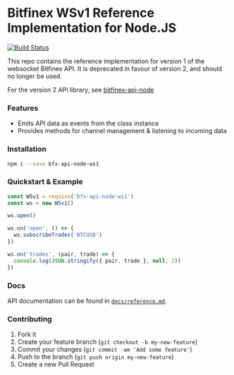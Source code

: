 # Bitfinex WSv1 Reference Implementation for Node.JS

[![Build Status](https://travis-ci.org/bitfinexcom/bfx-api-node-ws1.svg?branch=master)](https://travis-ci.org/bitfinexcom/bfx-api-node-ws1)

This repo contains the reference implementation for version 1 of the websocket
Bitfinex API. It is deprecated in favour of version 2, and should no longer be
used.

For the version 2 API library, see
[bitfinex-api-node](https://github.com/bitfinexcom/bitfinex-api-node)

### Features

* Emits API data as events from the class instance
* Provides methods for channel management & listening to incoming data

### Installation

```bash
npm i --save bfx-api-node-ws1
```

### Quickstart & Example

```js
const WSv1 = require('bfx-api-node-ws1')
const ws = new WSv1()

ws.open()

ws.on('open', () => {
  ws.subscribeTrades('BTCUSD')
})

ws.on('trades', (pair, trade) => {
  console.log(JSON.stringify({ pair, trade }, null, 2))
})
```

### Docs

API documentation can be found in [`docs/reference.md`](docs/reference.md).

### Contributing

1. Fork it
2. Create your feature branch (`git checkout -b my-new-feature`)
3. Commit your changes (`git commit -am 'Add some feature'`)
4. Push to the branch (`git push origin my-new-feature`)
5. Create a new Pull Request
